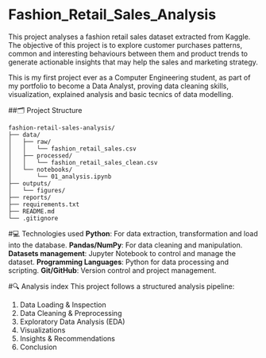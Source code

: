 # Fashion_Retail_Sales_Analysis
This project analyses a fashion retail sales dataset extracted from Kaggle. The objective of this project is to explore customer purchases patterns, common and interesting behaviours between them and product trends to generate actionable insights that may help the sales and marketing strategy.

This is my first project ever as a Computer Engineering student, as part of my portfolio to become a Data Analyst, proving data cleaning skills, visualization, explained analysis and basic tecnics of data modelling.

##🗂️ Project Structure
```
fashion-retail-sales-analysis/
├── data/
│   ├── raw/
│   │   └── fashion_retail_sales.csv
│   ├── processed/
│   │   └── fashion_retail_sales_clean.csv
│   └── notebooks/
│       └── 01_analysis.ipynb
├── outputs/
│   └── figures/
├── reports/
├── requirements.txt
├── README.md
└── .gitignore
```            

#💻 Technologies used
**Python**: For data extraction, transformation and load into the database.
**Pandas/NumPy**: For data cleaning and manipulation.
**Datasets management**: Jupyter Notebook to control and manage the dataset.
**Programming Languages**: Python for data processing and scripting.
**Git/GitHub**: Version control and project management. 

#🔍 Analysis index
This project follows a structured analysis pipeline:
1. Data Loading & Inspection
2. Data Cleaning & Preprocessing
3. Exploratory Data Analysis (EDA)
4. Visualizations
5. Insights & Recommendations
6. Conclusion
